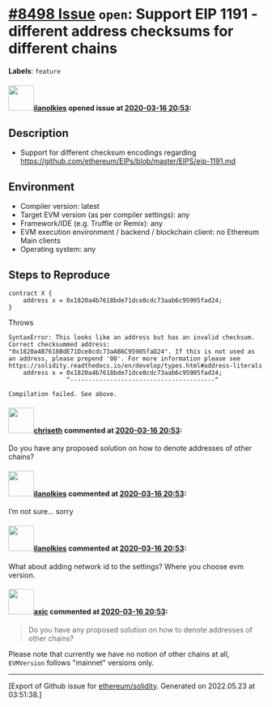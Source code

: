 # [\#8498 Issue](https://github.com/ethereum/solidity/issues/8498) `open`: Support EIP 1191 - different address checksums for different chains
**Labels**: `feature`


#### <img src="https://avatars.githubusercontent.com/u/36084092?u=e7c441d6341c02b5ef29a3cae7398b9402446b76&v=4" width="50">[ilanolkies](https://github.com/ilanolkies) opened issue at [2020-03-16 20:53](https://github.com/ethereum/solidity/issues/8498):

## Description

- Support for different checksum encodings regarding https://github.com/ethereum/EIPs/blob/master/EIPS/eip-1191.md

## Environment

- Compiler version: latest
- Target EVM version (as per compiler settings): any
- Framework/IDE (e.g. Truffle or Remix): any
- EVM execution environment / backend / blockchain client: no Ethereum Main clients
- Operating system: any

## Steps to Reproduce

```solidity
contract X {
    address x = 0x1820a4b7618bde71dce8cdc73aab6c95905fad24;
}
```

Throws
```
SyntaxError: This looks like an address but has an invalid checksum. Correct checksummed address: "0x1820a4B7618BdE71Dce8cdc73aAB6C95905faD24". If this is not used as an address, please prepend '00'. For more information please see https://solidity.readthedocs.io/en/develop/types.html#address-literals
    address x = 0x1820a4b7618bde71dce8cdc73aab6c95905fad24;
                ^----------------------------------------^

Compilation failed. See above.
```


#### <img src="https://avatars.githubusercontent.com/u/9073706?v=4" width="50">[chriseth](https://github.com/chriseth) commented at [2020-03-16 20:53](https://github.com/ethereum/solidity/issues/8498#issuecomment-599975759):

Do you have any proposed solution on how to denote addresses of other chains?

#### <img src="https://avatars.githubusercontent.com/u/36084092?u=e7c441d6341c02b5ef29a3cae7398b9402446b76&v=4" width="50">[ilanolkies](https://github.com/ilanolkies) commented at [2020-03-16 20:53](https://github.com/ethereum/solidity/issues/8498#issuecomment-600739700):

I’m not sure... sorry

#### <img src="https://avatars.githubusercontent.com/u/36084092?u=e7c441d6341c02b5ef29a3cae7398b9402446b76&v=4" width="50">[ilanolkies](https://github.com/ilanolkies) commented at [2020-03-16 20:53](https://github.com/ethereum/solidity/issues/8498#issuecomment-600746463):

What about adding network id to the settings? Where you choose evm version.

#### <img src="https://avatars.githubusercontent.com/u/20340?v=4" width="50">[axic](https://github.com/axic) commented at [2020-03-16 20:53](https://github.com/ethereum/solidity/issues/8498#issuecomment-602041006):

> Do you have any proposed solution on how to denote addresses of other chains?

Please note that currently we have no notion of other chains at all, `EVMVersion` follows "mainnet" versions only.


-------------------------------------------------------------------------------



[Export of Github issue for [ethereum/solidity](https://github.com/ethereum/solidity). Generated on 2022.05.23 at 03:51:38.]
